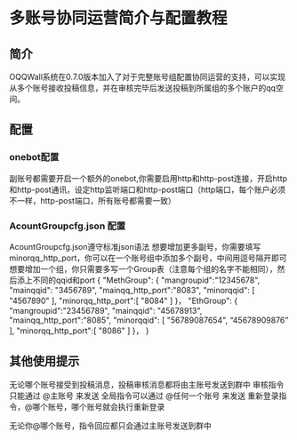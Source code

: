 # 多账号协同运营简介与配置教程
## 简介
OQQWall系统在0.7.0版本加入了对于完整账号组配置协同运营的支持，可以实现从多个账号接收投稿信息，并在审核完毕后发送投稿到所属组的多个账户的qq空间。

## 配置
### onebot配置
副账号都需要开启一个额外的onebot,你需要启用http和http-post连接，开启http和http-post通讯，设定http监听端口和http-post端口（http端口，每个账户必须不一样，http-post端口，所有账号都需要一致）
### AcountGroupcfg.json 配置
AcountGroupcfg.json遵守标准json语法
想要增加更多副号，你需要填写minorqq_http_port，你可以在一个账号组中添加多个副号，中间用逗号隔开即可
想要增加一个组，你只需要多写一个Group表（注意每个组的名字不能相同），然后添上不同的qqid和port
{
    "MethGroup": {
      "mangroupid":"12345678",
      "mainqqid": "3456789",
      "mainqq_http_port":"8083",
      "minorqqid": [
        "4567890"
      ],
      "minorqq_http_port":[
        "8084"
      ]
    }，
    "EthGroup": {
      "mangroupid":"23456789",
      "mainqqid": "45678913",
      "mainqq_http_port":"8085",
      "minorqqid": [
        "56789087654",
        “45678909876”
      ],
      "minorqq_http_port":[
        "8086"
      ]
    }，
}

## 其他使用提示
无论哪个账号接受到投稿消息，投稿审核消息都将由主账号发送到群中
审核指令只能通过 @主账号 来发送
全局指令可以通过 @任何一个账号 来发送
重新登录指令，@哪个账号，哪个账号就会执行重新登录

无论你@哪个账号，指令回应都只会通过主账号发送到群中
